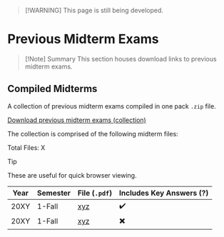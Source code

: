 > [!WARNING] This page is still being developed.

# Previous Midterm Exams

> [!Note] Summary
> This section houses download links to previous midterm exams.

## Compiled Midterms

A collection of previous midterm exams compiled in one pack `.zip` file.

[Download previous midterm exams (collection)](/resources/midterms)

The collection is comprised of the following midterm files:

Total Files: X

> [!TIP]
> These are useful for quick browser viewing.

| Year | Semester | File (`.pdf`) | Includes Key Answers (?) |
|---|---|---|---|
|20XY|1-Fall|[xyz](/resources/midterms)|:heavy_check_mark:|
|20XY|1-Fall|[xyz](/resources/midterms)|:heavy_multiplication_x:|
